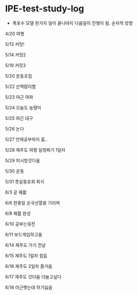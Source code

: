# IPE-test-study-log

- 폭포수 모델
   한가지 일이 끝나야지 다음일이 진행이 됨.
   순차적 방향

4/20 여행

5/13 커밋!

5/14 커밋2

5/19 커밋3

5/20 운동조짐

5/22 산책많이함

5/23 야근 여파

5/24 오늘도 농땡이

5/25 여긴 대구

5/26 논다

5/27 언제공부하지 흠..

5/28 제주도 여행 일정짜기 1일차

5/29 피시방갓다옴

5/30 운동

5/31 풋살동호회 회식

6/3 곧 웨촬

6/6 현충일 순국선열을 기리며

6/8 웨촬 완성

6/10 공부는뒷전

6/11 보드게임하고옴

6/14 제주도 가기 전날

6/15 제주도 1일차 힘듬

6/16 제주도 2일차 즐거움

6/17 제주도 갓다옴 더놀고싶다

6/18 야근햇는데 하기싫음
